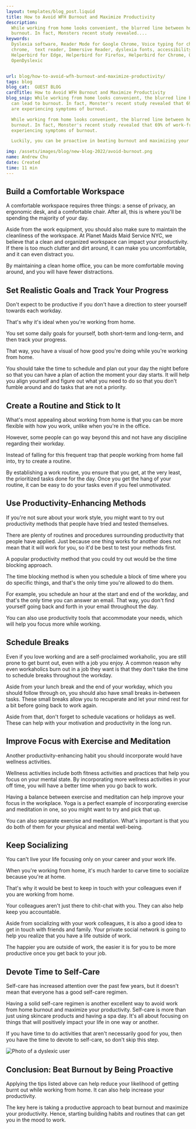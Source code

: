 ```yaml
---
layout: templates/blog_post.liquid
title: How to Avoid WFH Burnout and Maximize Productivity
description:
  While working from home looks convenient, the blurred line between home and employment can lead to
  burnout. In fact, Monsters recent study revealed....
keywords:
  Dyslexia software, Reader Mode for Google Chrome, Voice typing for chrome, Text to speech for
  chrome,  text reader, Immersive Reader, dyslexia fonts, accessibility software, dyslexia software,
  Helperbird for Edge, Helperbird for Firefox, Helperbird for Chrome, Opendyslexic for Chrome,
  OpenDyslexic


url: blog/how-to-avoid-wfh-burnout-and-maximize-productivity/
tags: blog
blog_cat:  GUEST BLOG
cardTitle: How to Avoid WFH Burnout and Maximize Productivity
blog_snip: While working from home looks convenient, the blurred line between home and employment
  can lead to burnout. In fact, Monster's recent study revealed that 69% of work-from-home employees
  are experiencing symptoms of burnout.

  While working from home looks convenient, the blurred line between home and employment can lead to
  burnout. In fact, Monster's recent study revealed that 69% of work-from-home employees are
  experiencing symptoms of burnout.

  Luckily, you can be proactive in beating burnout and maximizing your productivity.

img: /assets/images/blog/new-blog-2022/avoid-burnout.png
name: Andrew Chu
date: Created
time: 11 min
---
```


  

## Build a Comfortable Workspace

  

A comfortable workspace requires three things: a sense of privacy, an ergonomic desk, and a comfortable chair. After all, this is where you'll be spending the majority of your day.

  

Aside from the work equipment, you should also make sure to maintain the cleanliness of the workspace. At Planet Maids Maid Service NYC, we believe that a clean and organized workspace can impact your productivity. If there is too much clutter and dirt around, it can make you uncomfortable, and it can even distract you.

By maintaining a clean home office, you can be more comfortable moving around, and you will have fewer distractions.

  

## Set Realistic Goals and Track Your Progress

  

Don't expect to be productive if you don't have a direction to steer yourself towards each workday.

That's why it's ideal when you're working from home.


You set some daily goals for yourself, both short-term and long-term, and then track your progress.

That way, you have a visual of how good you're doing while you're working from home.

You should take the time to schedule and plan out your day the night before so that you can have a plan of action the moment your day starts. It will help you align yourself and figure out what you need to do so that you don't fumble around and do tasks that are not a priority.

## Create a Routine and Stick to It

  

What's most appealing about working from home is that you can be more flexible with how you work, unlike when you're in the office.

However, some people can go way beyond this and not have any discipline regarding their workday.

Instead of falling for this frequent trap that people working from home fall into, try to create a routine.

  

By establishing a work routine, you ensure that you get, at the very least, the prioritized tasks done for the day. Once you get the hang of your routine, it can be easy to do your tasks even if you feel unmotivated.

  

## Use Productivity-Enhancing Methods

  

If you're not sure about your work style, you might want to try out productivity methods that people have tried and tested themselves.

There are plenty of routines and procedures surrounding productivity that people have applied. Just because one thing works for another does not mean that it will work for you, so it'd be best to test your methods first.

  

A popular productivity method that you could try out would be the time blocking approach.

  

The time blocking method is when you schedule a block of time where you do specific things, and that's the only time you're allowed to do them.

  

For example, you schedule an hour at the start and end of the workday, and that's the only time you can answer an email. That way, you don't find yourself going back and forth in your email throughout the day.

  

You can also use productivity tools that accommodate your needs, which will help you focus more while working.

  

## Schedule Breaks

  

Even if you love working and are a self-proclaimed workaholic, you are still prone to get burnt out, even with a job you enjoy. A common reason why even workaholics burn out in a job they want is that they don't take the time to schedule breaks throughout the workday.

Aside from your lunch break and the end of your workday, which you should follow through on, you should also have small breaks in-between tasks. These small breaks allow you to recuperate and let your mind rest for a bit before going back to work again.

Aside from that, don't forget to schedule vacations or holidays as well. These can help with your motivation and productivity in the long run.

  

## Improve Focus with Exercise and Meditation

  

Another productivity-enhancing habit you should incorporate would have wellness activities.

Wellness activities include both fitness activities and practices that help you focus on your mental state. By incorporating more wellness activities in your off time, you will have a better time when you go back to work.

Having a balance between exercise and meditation can help improve your focus in the workplace. Yoga is a perfect example of incorporating exercise and meditation in one, so you might want to try and pick that up.

 
You can also separate exercise and meditation. What's important is that you do both of them for your physical and mental well-being.

  

## Keep Socializing

  

You can't live your life focusing only on your career and your work life.

When you're working from home, it's much harder to carve time to socialize because you're at home.

That's why it would be best to keep in touch with your colleagues even if you are working from home.

Your colleagues aren't just there to chit-chat with you. They can also help keep you accountable.

Aside from socializing with your work colleagues, it is also a good idea to get in touch with friends and family. Your private social network is going to help you realize that you have a life outside of work.

  

The happier you are outside of work, the easier it is for you to be more productive once you get back to your job.

  

## Devote Time to Self-Care

  

Self-care has increased attention over the past few years, but it doesn't mean that everyone has a good self-care regimen.

  

Having a solid self-care regimen is another excellent way to avoid work from home burnout and maximize your productivity. Self-care is more than just using skincare products and having a spa day. It's all about focusing on things that will positively impact your life in one way or another.

If you have time to do activities that aren't necessarily good for you, then you have the time to devote to self-care, so don't skip this step.

  

![Photo of a dyslexic user](/assets/images/blog/how-to-avoid-wfh-burnout-and-maximize-productivity/avoid-wfh-burnout-and-maximize-productivity.jpg)

  

## Conclusion: Beat Burnout by Being Proactive

  

Applying the tips listed above can help reduce your likelihood of getting burnt out while working from home. It can also help increase your productivity.

The key here is taking a productive approach to beat burnout and maximize your productivity. Hence, starting building habits and routines that can get you in the mood to work.

